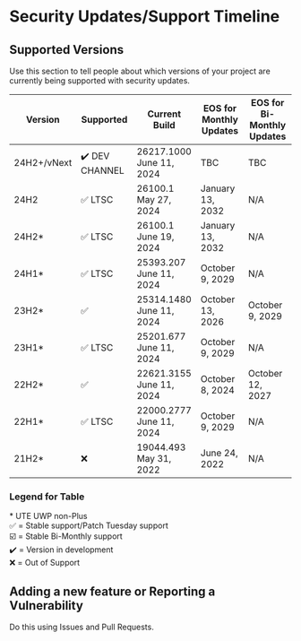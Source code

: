 # Security Updates/Support Timeline

## Supported Versions

Use this section to tell people about which versions of your project are
currently being supported with security updates.

| Version | Supported          | Current Build | EOS for Monthly Updates | EOS for Bi-Monthly Updates |
| ------- | ------------------ | ------------- | ------- | ------- |
| 24H2+/vNext    | ✔️ DEV CHANNEL | 26217.1000<br>June 11, 2024 | TBC | TBC
| 24H2    | ✅ LTSC | 26100.1<br>May 27, 2024 | January 13, 2032 | N/A
| 24H2*    | ✅ LTSC | 26100.1<br>June 19, 2024 | January 13, 2032 | N/A
| 24H1*    | :white_check_mark: LTSC | 25393.207<br>June 11, 2024 | October 9, 2029 | N/A
| 23H2*    | :white_check_mark: | 25314.1480<br>June 11, 2024 | October 13, 2026 | October 9, 2029
| 23H1*    | :white_check_mark: LTSC | 25201.677<br>June 11, 2024 | October 9, 2029 | N/A
| 22H2*    | ✅                | 22621.3155<br>June 11, 2024 | October 8, 2024 | October 12, 2027
| 22H1*    | :white_check_mark: LTSC | 22000.2777<br>June 11, 2024 | October 9, 2029 | N/A
| 21H2*    | :x:                | 19044.493<br>May 31, 2022 | June 24, 2022 | N/A 

### Legend for Table
\* UTE UWP non-Plus<br>
✅ = Stable support/Patch Tuesday support<br>
☑️ = Stable Bi-Monthly support<br>
✔️ = Version in development<br>
:x: = Out of Support

## Adding a new feature or Reporting a Vulnerability

Do this using Issues and Pull Requests.
